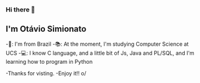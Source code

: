 ### Hi there 👋

## I'm Otávio Simionato

-🏡: I'm from Brazil
-📚: At the moment, I'm studying Computer Science at UCS
-💻: I know C language, and a little bit of Js, Java and PL/SQL, and I'm learning how to program in Python

-Thanks for visting.
-Enjoy it!! o/

